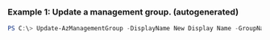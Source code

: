 ### Example 1: Update a management group. (autogenerated)
```powershell
PS C:\> Update-AzManagementGroup -DisplayName New Display Name -GroupName {GroupName}
```


